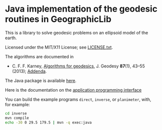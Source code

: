 # Java implementation of the geodesic routines in GeographicLib

This is a library to solve geodesic problems on an ellipsoid model of
the earth.

Licensed under the MIT/X11 License; see
[LICENSE.txt](https://geographiclib.sourceforge.io/LICENSE.txt).

The algorithms are documented in

* C. F. F. Karney,
  [Algorithms for geodesics](https://doi.org/10.1007/s00190-012-0578-z),
  J. Geodesy **87**(1), 43–55 (2013);
  [Addenda](https://geographiclib.sourceforge.io/miscgeod-addenda.html).

The Java package is available
[here](https://search.maven.org/artifact/net.sf.geographiclib/GeographicLib-Java).

Here is the documentation on the
[application programming interface](https://geographiclib.sourceforge.io/Java/doc/)

You can build the example programs `direct`, `inverse`, or
`planimeter`, with, for example:
```sh
cd inverse
mvn compile
echo -30 0 29.5 179.5 | mvn -q exec:java
```
